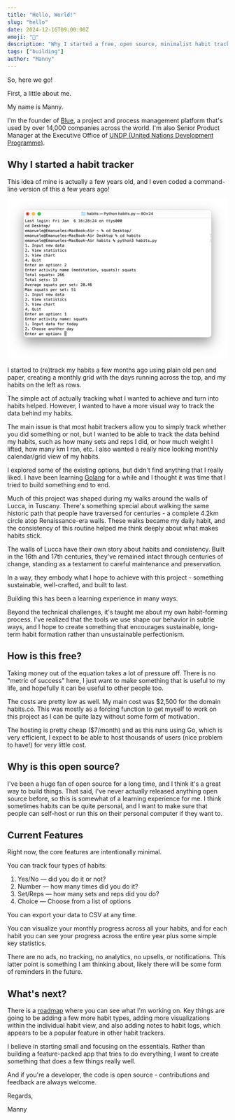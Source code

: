 ```yaml
---
title: "Hello, World!"
slug: "hello"
date: 2024-12-16T09:00:00Z
emoji: "👋"
description: "Why I started a free, open source, minimalist habit tracker."
tags: ["building"]
author: "Manny"
---
```



So, here we go! 

First, a little about me. 

My name is Manny. 

I'm the founder of [Blue](https://blue.cc), a project and process management platform that's used by over 14,000 companies across the world. I'm also Senior Product Manager at the Executive Office of [UNDP (United Nations Development Programme)](https://undp.org).  

## Why I started a habit tracker

This idea of mine is actually a few years old, and I even coded a command-line version of this a few years ago!

![](/blog/media/habits-terminal.webp)

I started to (re)track my habits a few months ago using plain old pen and paper, creating a monthly grid with the days running across the top, and my habits on the left as rows.

The simple act of actually tracking what I wanted to achieve and turn into habits helped. However, I wanted to have a more visual way to track the data behind my habits.

The main issue is that most habit trackers allow you to simply track whether you did something or not, but I wanted to be able to track the data behind my habits, such as how many sets and reps I did, or how much weight I lifted, how many km I ran, etc.  I also wanted a really nice looking monthly calendar/grid view of my habits.

I explored some of the existing options, but didn't find anything that I really liked. I have been learning [Golang](https://go.dev) for a while and I thought it was time that I tried to build something end to end. 

Much of this project was shaped during my walks around the walls of Lucca, in Tuscany. There's something special about walking the same historic path that people have traversed for centuries - a complete 4.2km circle atop Renaissance-era walls. These walks became my daily habit, and the consistency of this routine helped me think deeply about what makes habits stick.

The walls of Lucca have their own story about habits and consistency. Built in the 16th and 17th centuries, they've remained intact through centuries of change, standing as a testament to careful maintenance and preservation. 

In a way, they embody what I hope to achieve with this project - something sustainable, well-crafted, and built to last.

Building this has been a learning experience in many ways. 

Beyond the technical challenges, it's taught me about my own habit-forming process. I've realized that the tools we use shape our behavior in subtle ways, and I hope to create something that encourages sustainable, long-term habit formation rather than unsustainable perfectionism.


## How is this free?


Taking money out of the equation takes a lot of pressure off. There is no "metric of success" here, I just want to make something that is useful to my life, and hopefully it can be useful to other people too. 

The costs are pretty low as well. My main cost was $2,500 for the domain habits.co. This was mostly as a forcing function to get myself to work on this project as I can be quite lazy without some form of motivation. 

The hosting is pretty cheap ($7/month) and as this runs using Go, which is very efficient, I expect to be able to host thousands of users (nice problem to have!) for very little cost. 


## Why is this open source?

I've been a huge fan of open source for a long time, and I think it's a great way to build things. That said, I've never actually released anything open source before, so this is somewhat of a learning experience for me. I think sometimes habits can be quite personal, and I want to make sure that people can self-host or run this on their personal computer if they want to. 


## Current Features

Right now, the core features are intentionally minimal.

You can track four types of habits:

1. Yes/No — did you do it or not?
2. Number — how many times did you do it?
3. Set/Reps — how many sets and reps did you do?
4. Choice — Choose from a list of options

You can export your data to CSV at any time.

You can visualize your monthly progress across all your habits, and for each habit you can see your progress across the entire year plus some simple key statistics. 

There are no ads, no tracking, no analytics, no upsells, or notifications. This latter point is something I am thinking about, likely there will be some form of reminders in the future. 

## What's next?

There is a [roadmap](/roadmap) where you can see what I'm working on. Key things are going to be adding a few more habit types, adding more visualizations within the individual habit view, and also adding notes to habit logs, which appears to be a popular feature in other habit trackers. 

I believe in starting small and focusing on the essentials. Rather than building a feature-packed app that tries to do everything, I want to create something that does a few things really well.

And if you're a developer, the code is open source - contributions and feedback are always welcome.

Regards,

Manny
